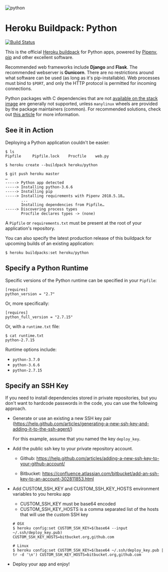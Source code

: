 ![python](https://cloud.githubusercontent.com/assets/51578/13712821/b68a42ce-e793-11e5-96b0-d8eb978137ba.png)

# Heroku Buildpack: Python

[![Build Status](https://travis-ci.org/heroku/heroku-buildpack-python.svg?branch=master)](https://travis-ci.org/heroku/heroku-buildpack-python)

This is the official [Heroku buildpack](https://devcenter.heroku.com/articles/buildpacks) for Python apps, powered by [Pipenv](http://docs.pipenv.org/), [pip](https://pip.pypa.io/) and other excellent software.

Recommended web frameworks include **Django** and **Flask**. The recommended webserver is **Gunicorn**. There are no restrictions around what software can be used (as long as it's pip-installable). Web processes must bind to `$PORT`, and only the HTTP protocol is permitted for incoming connections.

Python packages with C dependencies that are not [available on the stack image](https://devcenter.heroku.com/articles/stack-packages) are generally not supported, unless `manylinux` wheels are provided by the package maintainers (common). For recommended solutions, check out [this article](https://devcenter.heroku.com/articles/python-c-deps) for more information. 

See it in Action
----------------

Deploying a Python application couldn't be easier:

    $ ls
    Pipfile		Pipfile.lock	Procfile	web.py

    $ heroku create --buildpack heroku/python

    $ git push heroku master
    …
    -----> Python app detected
    -----> Installing python-3.6.6
    -----> Installing pip
    -----> Installing requirements with Pipenv 2018.5.18…
           ...
           Installing dependencies from Pipfile…
    -----> Discovering process types
           Procfile declares types -> (none)

A `Pipfile` or `requirements.txt` must be present at the root of your application's repository.

You can also specify the latest production release of this buildpack for upcoming builds of an existing application:

    $ heroku buildpacks:set heroku/python


Specify a Python Runtime
------------------------

Specific versions of the Python runtime can be specified in your `Pipfile`:

    [requires]
    python_version = "2.7"

Or, more specifically:

    [requires]
    python_full_version = "2.7.15"

Or, with a `runtime.txt` file:

    $ cat runtime.txt
    python-2.7.15

Runtime options include:

- `python-3.7.0`
- `python-3.6.6`
- `python-2.7.15`


Specify an SSH Key
------------------

If you need to install dependencies stored in private repositories, but you don't want to hardcode passwords in the code,
you can use the following approach.


- Generate or use an existing a new SSH key pair (https://help.github.com/articles/generating-a-new-ssh-key-and-adding-it-to-the-ssh-agent/)

  For this example, assume that you named the key `deploy_key`.

- Add the public ssh key to your private repository account.

  * Github: https://help.github.com/articles/adding-a-new-ssh-key-to-your-github-account/

  * Bitbucket: https://confluence.atlassian.com/bitbucket/add-an-ssh-key-to-an-account-302811853.html

- Add CUSTOM_SSH_KEY and CUSTOM_SSH_KEY_HOSTS environment variables to you heroku app

  * CUSTOM_SSH_KEY must be base64 encoded
  * CUSTOM_SSH_KEY_HOSTS is a comma separated list of the hosts that will use the custom SSH key

  ```
  # OSX
  $ heroku config:set CUSTOM_SSH_KEY=$(base64 --input ~/.ssh/deploy_key.pub) CUSTOM_SSH_KEY_HOSTS=bitbucket.org,github.com

  # Linux
  $ heroku config:set CUSTOM_SSH_KEY=$(base64 ~/.ssh/deploy_key.pub | tr -d '\n') CUSTOM_SSH_KEY_HOSTS=bitbucket.org,github.com
  ```

- Deploy your app and enjoy!
